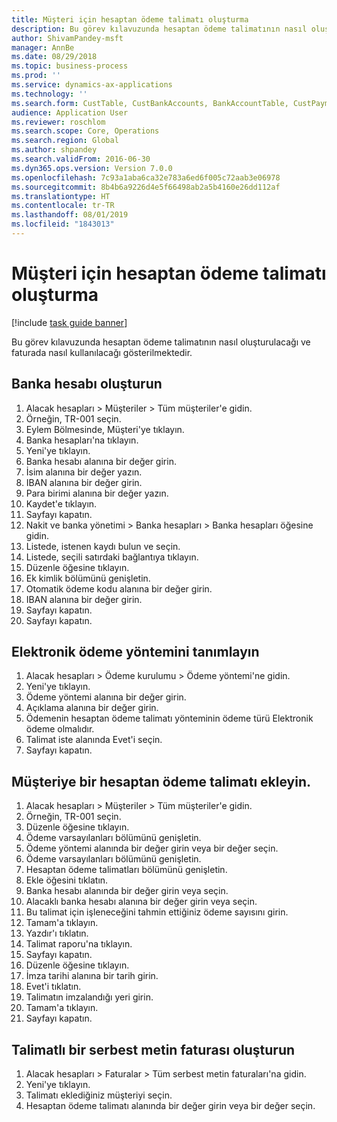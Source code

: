 ```yaml
---
title: Müşteri için hesaptan ödeme talimatı oluşturma
description: Bu görev kılavuzunda hesaptan ödeme talimatının nasıl oluşturulacağı ve faturada nasıl kullanılacağı gösterilmektedir.
author: ShivamPandey-msft
manager: AnnBe
ms.date: 08/29/2018
ms.topic: business-process
ms.prod: ''
ms.service: dynamics-ax-applications
ms.technology: ''
ms.search.form: CustTable, CustBankAccounts, BankAccountTable, CustPaymMode, CustDirectDebitMandate, BankAccountTableLookUp, SrsReportViewerForm,  LogisticsAddressCityLookup, CustFreeInvoice, CustTableLookup
audience: Application User
ms.reviewer: roschlom
ms.search.scope: Core, Operations
ms.search.region: Global
ms.author: shpandey
ms.search.validFrom: 2016-06-30
ms.dyn365.ops.version: Version 7.0.0
ms.openlocfilehash: 7c93a1aba6ca32e783a6ed6f005c72aab3e06978
ms.sourcegitcommit: 8b4b6a9226d4e5f66498ab2a5b4160e26dd112af
ms.translationtype: HT
ms.contentlocale: tr-TR
ms.lasthandoff: 08/01/2019
ms.locfileid: "1843013"
---
```

# <a name="create-a-direct-debit-mandate-for-a-customer"></a>Müşteri için hesaptan ödeme talimatı oluşturma

[!include [task guide banner](../../includes/task-guide-banner.md)]

Bu görev kılavuzunda hesaptan ödeme talimatının nasıl oluşturulacağı ve faturada nasıl kullanılacağı gösterilmektedir.


## <a name="create-a-bank-account"></a>Banka hesabı oluşturun
1. Alacak hesapları > Müşteriler > Tüm müşteriler'e gidin.
2. Örneğin, TR-001 seçin.
3. Eylem Bölmesinde, Müşteri'ye tıklayın.
4. Banka hesapları'na tıklayın.
5. Yeni'ye tıklayın.
6. Banka hesabı alanına bir değer girin.
7. İsim alanına bir değer yazın.
8. IBAN alanına bir değer girin.
9. Para birimi alanına bir değer yazın.
10. Kaydet'e tıklayın.
11. Sayfayı kapatın.
12. Nakit ve banka yönetimi > Banka hesapları > Banka hesapları öğesine gidin.
13. Listede, istenen kaydı bulun ve seçin.
14. Listede, seçili satırdaki bağlantıya tıklayın.
15. Düzenle öğesine tıklayın.
16. Ek kimlik bölümünü genişletin.
17. Otomatik ödeme kodu alanına bir değer girin.
18. IBAN alanına bir değer girin.
19. Sayfayı kapatın.
20. Sayfayı kapatın.

## <a name="define-the-electronic-payment-method"></a>Elektronik ödeme yöntemini tanımlayın
1. Alacak hesapları > Ödeme kurulumu > Ödeme yöntemi'ne gidin.
2. Yeni'ye tıklayın.
3. Ödeme yöntemi alanına bir değer girin.
4. Açıklama alanına bir değer girin.
5. Ödemenin hesaptan ödeme talimatı yönteminin ödeme türü Elektronik ödeme olmalıdır.
6. Talimat iste alanında Evet'i seçin.
7. Sayfayı kapatın.

## <a name="add-a-direct-debit-mandate-to-a-customer"></a>Müşteriye bir hesaptan ödeme talimatı ekleyin.
1. Alacak hesapları > Müşteriler > Tüm müşteriler'e gidin.
2. Örneğin, TR-001 seçin.
3. Düzenle öğesine tıklayın.
4. Ödeme varsayılanları bölümünü genişletin.
5. Ödeme yöntemi alanında bir değer girin veya bir değer seçin.
6. Ödeme varsayılanları bölümünü genişletin.
7. Hesaptan ödeme talimatları bölümünü genişletin.
8. Ekle öğesini tıklatın.
9. Banka hesabı alanında bir değer girin veya seçin.
10. Alacaklı banka hesabı alanına bir değer girin veya seçin.
11. Bu talimat için işleneceğini tahmin ettiğiniz ödeme sayısını girin.
12. Tamam'a tıklayın.
13. Yazdır'ı tıklatın.
14. Talimat raporu'na tıklayın.
15. Sayfayı kapatın.
16. Düzenle öğesine tıklayın.
17. İmza tarihi alanına bir tarih girin.
18. Evet'i tıklatın.
19. Talimatın imzalandığı yeri girin.
20. Tamam'a tıklayın.
21. Sayfayı kapatın.

## <a name="create-a-free-text-invoice-with-mandate"></a>Talimatlı bir serbest metin faturası oluşturun
1. Alacak hesapları > Faturalar > Tüm serbest metin faturaları'na gidin.
2. Yeni'ye tıklayın.
3. Talimatı eklediğiniz müşteriyi seçin.
4. Hesaptan ödeme talimatı alanında bir değer girin veya bir değer seçin.

